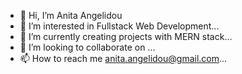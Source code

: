 - 👋 Hi, I’m Anita Angelidou
- 👀 I’m interested in Fullstack Web Development...
- 🌱 I’m currently creating projects with MERN stack...
- 💞️ I’m looking to collaborate on ...
- 📫 How to reach me anita.angelidou@gmail.com...

<!---
anitaki/anitaki is a ✨ special ✨ repository because its `README.md` (this file) appears on your GitHub profile.
You can click the Preview link to take a look at your changes.
--->
